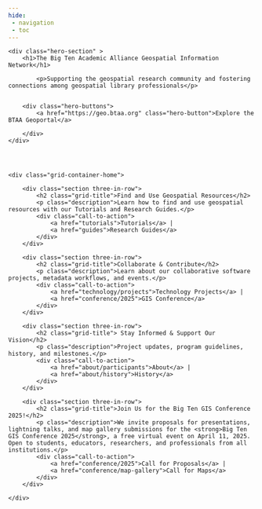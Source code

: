 ```yaml
---
hide:
 - navigation
 - toc
---
```


<body>

	<div class="hero-section" >
	    <h1>The Big Ten Academic Alliance Geospatial Information Network</h1>
	    
	   	    <p>Supporting the geospatial research community and fostering connections among geospatial library professionals</p>
	   	  
	   	    
	    <div class="hero-buttons">
	        <a href="https://geo.btaa.org" class="hero-button">Explore the BTAA Geoportal</a>
	        
	    </div>
	</div>
	
	
	    

    <div class="grid-container-home">

        <div class="section three-in-row">
            <h2 class="grid-title">Find and Use Geospatial Resources</h2>
            <p class="description">Learn how to find and use geospatial resources with our Tutorials and Research Guides.</p>
            <div class="call-to-action">
                <a href="tutorials">Tutorials</a> |
                <a href="guides">Research Guides</a>
            </div>
    	</div>
        
        <div class="section three-in-row">
            <h2 class="grid-title">Collaborate & Contribute</h2>
            <p class="description">Learn about our collaborative software projects, metadata workflows, and events.</p>
            <div class="call-to-action">
                <a href="technology/projects">Technology Projects</a> |
                <a href="conference/2025">GIS Conference</a>
            </div>
        </div>
        
        <div class="section three-in-row">
            <h2 class="grid-title"> Stay Informed & Support Our Vision</h2>
            <p class="description">Project updates, program guidelines, history, and milestones.</p>
            <div class="call-to-action">
                <a href="about/participants">About</a> |
                <a href="about/history">History</a>
            </div>
        </div>
    
        <div class="section three-in-row">
            <h2 class="grid-title">Join Us for the Big Ten GIS Conference 2025!</h2>
            <p class="description">We invite proposals for presentations, lightning talks, and map gallery submissions for the <strong>Big Ten GIS Conference 2025</strong>, a free virtual event on April 11, 2025. Open to students, educators, researchers, and professionals from all institutions.</p>
            <div class="call-to-action">
                <a href="conference/2025">Call for Proposals</a> |
                <a href="conference/map-gallery">Call for Maps</a>
            </div>
    	</div>
            
    </div>
 
  
</body>
</html>



